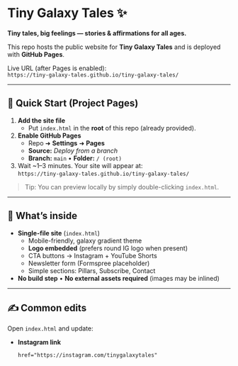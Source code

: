# Tiny Galaxy Tales ✨  
**Tiny tales, big feelings — stories & affirmations for all ages.**

This repo hosts the public website for **Tiny Galaxy Tales** and is deployed with **GitHub Pages**.

Live URL (after Pages is enabled):  
`https://tiny-galaxy-tales.github.io/tiny-galaxy-tales/`

---

## 🚀 Quick Start (Project Pages)

1. **Add the site file**
   - Put `index.html` in the **root** of this repo (already provided).
2. **Enable GitHub Pages**
   - Repo ➜ **Settings** ➜ **Pages**  
   - **Source:** *Deploy from a branch*  
   - **Branch:** `main`  • **Folder:** `/ (root)`
3. Wait ~1–3 minutes. Your site will appear at:  
   `https://tiny-galaxy-tales.github.io/tiny-galaxy-tales/`

> Tip: You can preview locally by simply double-clicking `index.html`.

---

## 🧩 What’s inside

- **Single-file site** (`index.html`)  
  - Mobile-friendly, galaxy gradient theme  
  - **Logo embedded** (prefers round IG logo when present)  
  - CTA buttons → Instagram + YouTube Shorts  
  - Newsletter form (Formspree placeholder)  
  - Simple sections: Pillars, Subscribe, Contact
- **No build step** • **No external assets required** (images may be inlined)

---

## ✍️ Common edits

Open `index.html` and update:

- **Instagram link**
  ```html
  href="https://instagram.com/tinygalaxytales"
